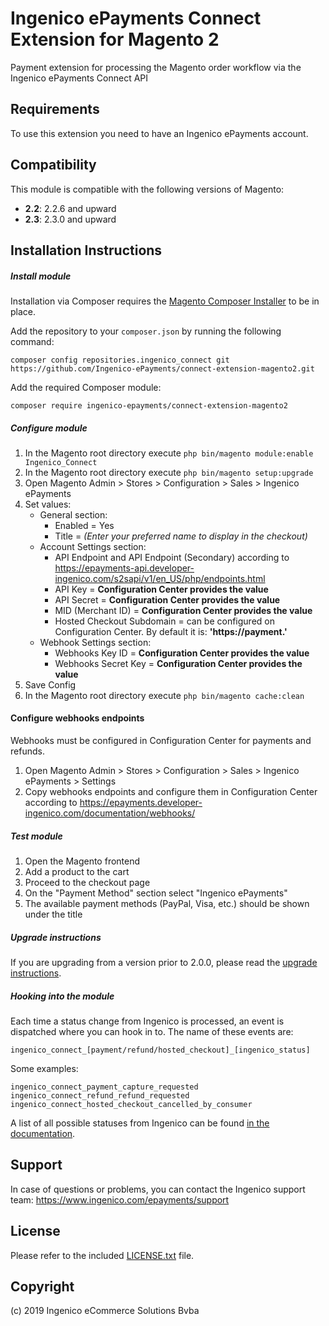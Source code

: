 Ingenico ePayments Connect Extension for Magento 2
=====================
Payment extension for processing the Magento order workflow via the Ingenico ePayments Connect API

Requirements
------------
To use this extension you need to have an Ingenico ePayments account.

Compatibility
-------------
This module is compatible with the following versions of Magento:

- **2.2**: 2.2.6 and upward
- **2.3**: 2.3.0 and upward

Installation Instructions
-------------------------

##### Install module 

Installation via Composer requires the [Magento Composer Installer](https://github.com/Cotya/magento-composer-installer) to be in place.

Add the repository to your `composer.json` by running the following command:

    composer config repositories.ingenico_connect git https://github.com/Ingenico-ePayments/connect-extension-magento2.git

Add the required Composer module:

    composer require ingenico-epayments/connect-extension-magento2

##### Configure module 

1. In the Magento root directory execute `php bin/magento module:enable Ingenico_Connect`
2. In the Magento root directory execute `php bin/magento setup:upgrade` 
3. Open Magento Admin > Stores > Configuration > Sales > Ingenico ePayments 
4. Set values:
    * General section:
        * Enabled = Yes 
        * Title = _(Enter your preferred name to display in the checkout)_
    * Account Settings section:
        * API Endpoint and API Endpoint (Secondary) according to <https://epayments-api.developer-ingenico.com/s2sapi/v1/en_US/php/endpoints.html>
        * API Key = **Configuration Center provides the value**
        * API Secret = **Configuration Center provides the value**
        * MID (Merchant ID) = **Configuration Center provides the value**
        * Hosted Checkout Subdomain = can be configured on Configuration Center. By default it is: **'https://payment.'**
    * Webhook Settings section:
        * Webhooks Key ID = **Configuration Center provides the value**
        * Webhooks Secret Key = **Configuration Center provides the value**
5. Save Config 
6. In the Magento root directory execute `php bin/magento cache:clean`

#### Configure webhooks endpoints

Webhooks must be configured in Configuration Center for payments and refunds.

1. Open Magento Admin > Stores > Configuration > Sales > Ingenico ePayments > Settings
2. Copy webhooks endpoints and configure them in Configuration Center according to <https://epayments.developer-ingenico.com/documentation/webhooks/>

##### Test module  

1. Open the Magento frontend 
2. Add a product to the cart  
3. Proceed to the checkout page 
4. On the "Payment Method" section select "Ingenico ePayments"
5. The available payment methods (PayPal, Visa, etc.) should be shown under the title  
 
##### Upgrade instructions

If you are upgrading from a version prior to 2.0.0, please read the [upgrade instructions](doc/UPGRADE.md).

##### Hooking into the module

Each time a status change from Ingenico is processed, an event is 
dispatched where you can hook in to. The name of these events are:

    ingenico_connect_[payment/refund/hosted_checkout]_[ingenico_status]
    
Some examples:

    ingenico_connect_payment_capture_requested
    ingenico_connect_refund_refund_requested
    ingenico_connect_hosted_checkout_cancelled_by_consumer

A list of all possible statuses from Ingenico can be found [in the documentation](https://epayments-api.developer-ingenico.com/s2sapi/v1/en_US/java/statuses.html?paymentPlatform=ALL).

Support
-------
In case of questions or problems, you can contact the Ingenico support team: <https://www.ingenico.com/epayments/support>

License
-------
Please refer to the included [LICENSE.txt](LICENSE.txt) file.

Copyright
---------
(c) 2019 Ingenico eCommerce Solutions Bvba

